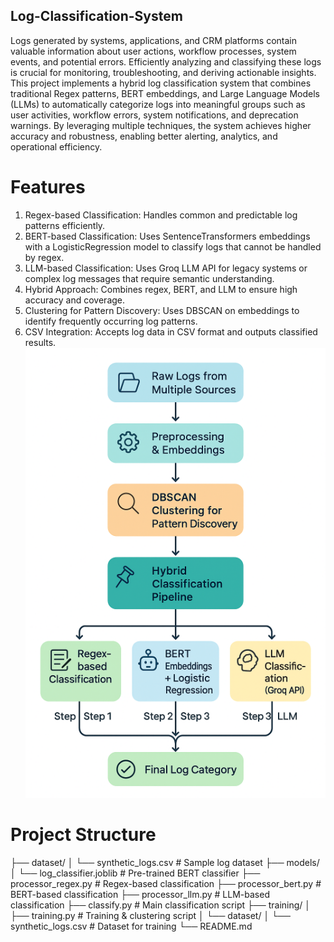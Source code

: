 ## Log-Classification-System
Logs generated by systems, applications, and CRM platforms contain valuable information about user actions, workflow processes, system events, and potential errors. Efficiently analyzing and classifying these logs is crucial for monitoring, troubleshooting, and deriving actionable insights. This project implements a hybrid log classification system that combines traditional Regex patterns, BERT embeddings, and Large Language Models (LLMs) to automatically categorize logs into meaningful groups such as user activities, workflow errors, system notifications, and deprecation warnings. By leveraging multiple techniques, the system achieves higher accuracy and robustness, enabling better alerting, analytics, and operational efficiency.

# Features
1. Regex-based Classification: Handles common and predictable log patterns efficiently.
2. BERT-based Classification: Uses SentenceTransformers embeddings with a LogisticRegression model to classify logs that cannot be handled by regex.
3. LLM-based Classification: Uses Groq LLM API for legacy systems or complex log messages that require semantic understanding.
4. Hybrid Approach: Combines regex, BERT, and LLM to ensure high accuracy and coverage.
5. Clustering for Pattern Discovery: Uses DBSCAN on embeddings to identify frequently occurring log patterns.
6. CSV Integration: Accepts log data in CSV format and outputs classified results.
![Alt text](Log_Classification_flow_chart.png)

# Project Structure
├── dataset/
│   └── synthetic_logs.csv        # Sample log dataset
├── models/
│   └── log_classifier.joblib     # Pre-trained BERT classifier
├── processor_regex.py            # Regex-based classification
├── processor_bert.py             # BERT-based classification
├── processor_llm.py              # LLM-based classification
├── classify.py                   # Main classification script
├── training/
│   ├── training.py               # Training & clustering script
│   └── dataset/
│       └── synthetic_logs.csv    # Dataset for training
└── README.md
